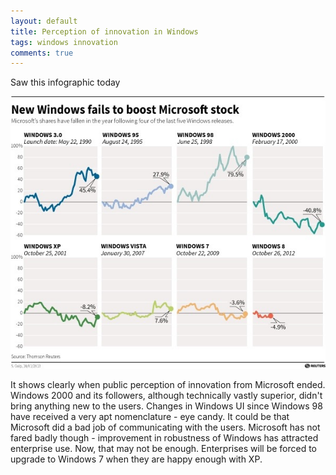 ```yaml
---
layout: default
title: Perception of innovation in Windows
tags: windows innovation
comments: true
---
```


Saw this infographic today

![Microsoft Stock](/assets/img/infographic-microsoft-stock.jpg)

It shows clearly when public perception of innovation from Microsoft ended. Windows 2000 and its followers, although technically vastly superior, didn't bring anything new to the users. Changes in Windows UI since Windows 98 have received a very apt nomenclature - eye candy. It could be that Microsoft did a bad job of communicating with the users. Microsoft has not fared badly though - improvement in robustness of Windows has attracted enterprise use. Now, that may not be enough. Enterprises will be forced to upgrade to Windows 7 when they are happy enough with XP.
